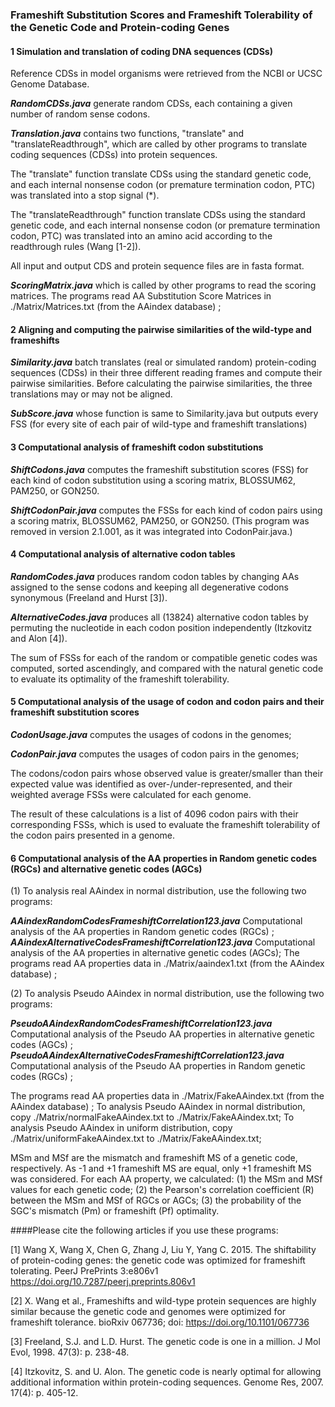 ### Frameshift Substitution Scores and Frameshift Tolerability of the Genetic Code and Protein-coding Genes

#### 1	Simulation and translation of coding DNA sequences (CDSs) 

Reference CDSs in model organisms were retrieved from the NCBI or UCSC Genome Database.

***RandomCDSs.java*** generate random CDSs, each containing a given number of random sense codons. 

***Translation.java*** contains two functions, "translate" and "translateReadthrough", which are called by other programs to translate coding sequences (CDSs) into protein sequences. 

The "translate" function translate CDSs using the standard genetic code, and each internal nonsense codon (or premature termination codon, PTC) was translated into a stop signal (*). 

The "translateReadthrough" function translate CDSs using the standard genetic code, and each internal nonsense codon (or premature termination codon, PTC) was translated into an amino acid according to the readthrough rules (Wang [1-2]). 

All input and output CDS and protein sequence files are in fasta format. 

***ScoringMatrix.java*** which is called by other programs to read the scoring matrices. 
The programs read AA Substitution Score Matrices in ./Matrix/Matrices.txt (from the AAindex database) ;

#### 2	Aligning and computing the pairwise similarities of the wild-type and frameshifts

***Similarity.java*** batch translates (real or simulated random) protein-coding sequences (CDSs) in their three different reading frames and compute their pairwise similarities. Before calculating the pairwise similarities, the three translations may or may not be aligned.

***SubScore.java*** whose function is same to Similarity.java but outputs every FSS (for every site of each pair of wild-type and frameshift translations)
 
#### 3 Computational analysis of frameshift codon substitutions

***ShiftCodons.java*** computes the frameshift substitution scores (FSS) for each kind of codon substitution using a scoring matrix, BLOSSUM62, PAM250, or GON250. 

***ShiftCodonPair.java*** computes the FSSs for each kind of codon pairs using a scoring matrix, BLOSSUM62, PAM250, or GON250. (This program was removed in version 2.1.001, as it was integrated into CodonPair.java.)

#### 4	Computational analysis of alternative codon tables

***RandomCodes.java*** produces random codon tables by changing AAs assigned to the sense codons and keeping all degenerative codons synonymous (Freeland and Hurst [3]). 

***AlternativeCodes.java*** produces all (13824) alternative codon tables by permuting the nucleotide in each codon position independently (Itzkovitz and Alon [4]).

The sum of FSSs for each of the random or compatible genetic codes was computed, sorted ascendingly, and compared with the natural genetic code to evaluate its optimality of the frameshift tolerability. 

#### 5	Computational analysis of the usage of codon and codon pairs and their frameshift substitution scores

***CodonUsage.java*** computes the usages of codons in the genomes; 

***CodonPair.java*** computes the usages of codon pairs in the genomes;

The codons/codon pairs whose observed value is greater/smaller than their expected value was identified as over-/under-represented, and their weighted average FSSs were calculated for each genome.

The result of these calculations is a list of 4096 codon pairs with their corresponding FSSs, which is used to evaluate the frameshift tolerability of the codon pairs presented in a genome.

#### 6	Computational analysis of the AA properties in Random genetic codes (RGCs) and alternative genetic codes (AGCs)

(1) To analysis real AAindex in normal distribution, use the following two programs:

***AAindexRandomCodesFrameshiftCorrelation123.java*** Computational analysis of the AA properties in Random genetic codes (RGCs) ; 
***AAindexAlternativeCodesFrameshiftCorrelation123.java*** Computational analysis of the AA properties in alternative genetic codes (AGCs);
The programs read AA properties data in ./Matrix/aaindex1.txt (from the AAindex database) ;

(2) To analysis Pseudo AAindex in normal distribution, use the following two programs:

***PseudoAAindexRandomCodesFrameshiftCorrelation123.java*** Computational analysis of the Pseudo AA properties in alternative genetic codes (AGCs) ;
***PseudoAAindexAlternativeCodesFrameshiftCorrelation123.java*** Computational analysis of the Pseudo AA properties in Random genetic codes (RGCs) ;  

The programs read AA properties data in ./Matrix/FakeAAindex.txt (from the AAindex database) ;
To analysis Pseudo AAindex in normal distribution, copy ./Matrix/normalFakeAAindex.txt to ./Matrix/FakeAAindex.txt;
To analysis Pseudo AAindex in uniform distribution, copy ./Matrix/uniformFakeAAindex.txt to ./Matrix/FakeAAindex.txt;

MSm and MSf are the mismatch and frameshift MS of a genetic code, respectively. As -1 and +1 frameshift MS are equal, only +1 frameshift MS was considered. For each AA property, we calculated: (1) the MSm and MSf values for each genetic code; (2) the Pearson's correlation coefficient (R) between the MSm and MSf of RGCs or AGCs; (3) the probability of the SGC's mismatch (Pm) or frameshift (Pf) optimality. 

####Please cite the following articles if you use these programs:

[1] Wang X, Wang X, Chen G, Zhang J, Liu Y, Yang C. 2015. The shiftability of protein-coding genes: the genetic code was optimized for frameshift tolerating. PeerJ PrePrints 3:e806v1 https://doi.org/10.7287/peerj.preprints.806v1

[2] X. Wang et al., Frameshifts and wild-type protein sequences are highly similar because the genetic code and genomes were optimized for frameshift tolerance. bioRxiv 067736; doi: https://doi.org/10.1101/067736

[3] Freeland, S.J. and L.D. Hurst. The genetic code is one in a million. J Mol Evol, 1998. 47(3): p. 238-48.

[4] Itzkovitz, S. and U. Alon. The genetic code is nearly optimal for allowing additional information within protein-coding sequences. Genome Res, 2007. 17(4): p. 405-12.

